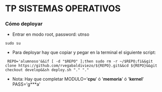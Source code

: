 # TP SISTEMAS OPERATIVOS

### Cómo deployar

- Entrar en modo root, password: utnso
```
sudo su
```


- Para deployar hay que copiar y pegar en la terminal el siguiente script:

```
 REPO='alumnoso'&&if [ -d "$REPO" ];then sudo rm -r ~/$REPO;fi&&git clone https://github.com/rvegabaldiviezo/${REPO}.git&&cd ${REPO}&&git checkout develop&&sh deploy.sh "." "."
```

- Nota: Hay que completar
 MODULO='**cpu**' ó '**memoria**' ó '**kernel**'
 PASS='g***a'